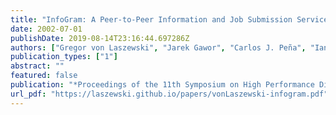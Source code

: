 ```yaml
---
title: "InfoGram: A Peer-to-Peer Information and Job Submission Service"
date: 2002-07-01
publishDate: 2019-08-14T23:16:44.697286Z
authors: ["Gregor von Laszewski", "Jarek Gawor", "Carlos J. Peña", "Ian Foster"]
publication_types: ["1"]
abstract: ""
featured: false
publication: "*Proceedings of the 11th Symposium on High Performance Distributed Computing*"
url_pdf: "https://laszewski.github.io/papers/vonLaszewski-infogram.pdf"
---
```



